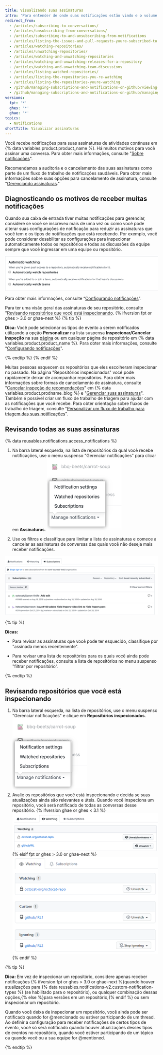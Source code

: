 ```yaml
---
title: Visualizando suas assinaturas
intro: 'Para entender de onde suas notificações estão vindo e o volume de suas notificações, recomendamos analisar suas assinaturas e repositórios inspecionados regularmente.'
redirect_from:
  - /articles/subscribing-to-conversations/
  - /articles/unsubscribing-from-conversations/
  - /articles/subscribing-to-and-unsubscribing-from-notifications
  - /articles/listing-the-issues-and-pull-requests-youre-subscribed-to
  - /articles/watching-repositories/
  - /articles/unwatching-repositories/
  - /articles/watching-and-unwatching-repositories
  - /articles/watching-and-unwatching-releases-for-a-repository
  - /articles/watching-and-unwatching-team-discussions
  - /articles/listing-watched-repositories/
  - /articles/listing-the-repositories-you-re-watching
  - /articles/listing-the-repositories-youre-watching
  - /github/managing-subscriptions-and-notifications-on-github/viewing-your-subscriptions
  - /github/managing-subscriptions-and-notifications-on-github/managing-subscriptions-for-activity-on-github/viewing-your-subscriptions
versions:
  fpt: '*'
  ghes: '*'
  ghae: '*'
topics:
  - Notifications
shortTitle: Visualizar assinaturas
---
```


Você recebe notificações para suas assinaturas de atividades contínuas em {% data variables.product.product_name %}. Há muitos motivos para você assinar uma conversa. Para obter mais informações, consulte "[Sobre notificações](/github/managing-subscriptions-and-notifications-on-github/about-notifications#notifications-and-subscriptions)".

Recomendamos a auditoria e o cancelamento das suas assinaturas como parte de um fluxo de trabalho de notificações saudáveis. Para obter mais informações sobre suas opções para cancelamento de assinatura, consulte "[Gerenciando assinaturas](/github/managing-subscriptions-and-notifications-on-github/managing-your-subscriptions)."

## Diagnosticando os motivos de receber muitas notificações

Quando sua caixa de entrada tiver muitas notificações para gerenciar, considere se você se inscreveu mais de uma vez ou como você pode alterar suas configurações de notificação para reduzir as assinaturas que você tem e os tipos de notificações que está recebendo. Por exemplo, você pode considerar desabilitar as configurações para inspecionar automaticamente todos os repositórios e todas as discussões da equipe sempre que você ingressar em uma equipe ou repositório.

![Inspeção automática](/assets/images/help/notifications-v2/automatic-watching-example.png)

Para obter mais informações, consulte “[Configurando notificações](/github/managing-subscriptions-and-notifications-on-github/configuring-notifications#automatic-watching)".

Para ter uma visão geral das assinaturas de seu repositório, consulte "[Revisando repositórios que você está inspecionando](#reviewing-repositories-that-youre-watching).
{% ifversion fpt or ghes > 3.0 or ghae-next %}
{% tip %}

**Dica:** Você pode selecionar os tipos de evento a serem notificados utilizando a opção **Personalizar** na lista suspensa **Inspecionar/Cancelar inspeção** na sua [página](https://github.com/watching) ou em qualquer página de repositório em {% data variables.product.product_name %}. Para obter mais informações, consulte “[Configurando notificações](/github/managing-subscriptions-and-notifications-on-github/configuring-notifications#configuring-your-watch-settings-for-an-individual-repository)".

{% endtip %}
{% endif %}

Muitas pessoas esquecem os repositórios que eles escolheram inspecionar no passado. Na página "Repositórios inspecionados" você pode rapidamente deixar de acompanhar repositórios. Para obter mais informações sobre formas de cancelamento de assinatura, consulte "[Cancelar inspeção de recomendações](https://github.blog/changelog/2020-11-10-unwatch-recommendations/)" em {% data variables.product.prodname_blog %} e "[Gerenciar suas assinaturas](/github/managing-subscriptions-and-notifications-on-github/managing-your-subscriptions)". Também é possível criar um fluxo de trabalho de triagem para ajudar com as notificações que você recebe. Para obter orientação sobre fluxos de trabalho de triagem, consulte "[Personalizar um fluxo de trabalho para triagem das suas notificações](/github/managing-subscriptions-and-notifications-on-github/customizing-a-workflow-for-triaging-your-notifications)".

## Revisando todas as suas assinaturas

{% data reusables.notifications.access_notifications %}
1. Na barra lateral esquerda, na lista de repositórios da qual você recebe notificações, use o menu suspenso "Gerenciar notificações" para clicar em **Assinaturas**. ![Gerenciar as opções do menu suspenso notificações](/assets/images/help/notifications-v2/manage-notifications-options.png)

2. Use os filtros e classifique para limitar a lista de assinaturas e comece a cancelar as assinaturas de conversas das quais você não deseja mais receber notificações.

  ![Página de assinaturas](/assets/images/help/notifications-v2/all-subscriptions.png)

{% tip %}

**Dicas:**
- Para revisar as assinaturas que você pode ter esquecido, classifique por "assinada menos recentemente".

- Para revisar uma lista de repositórios para os quais você ainda pode receber notificações, consulte a lista de repositórios no menu suspenso "filtrar por repositório".

{% endtip %}

## Revisando repositórios que você está inspecionando

1. Na barra lateral esquerda, na lista de repositórios, use o menu suspenso "Gerenciar notificações" e clique em **Repositórios inspecionados**. ![Gerenciar as opções do menu suspenso notificações](/assets/images/help/notifications-v2/manage-notifications-options.png)
2. Avalie os repositórios que você está inspecionando e decida se suas atualizações ainda são relevantes e úteis. Quando você inspeciona um repositório, você será notificado de todas as conversas desse repositório.
{% ifversion ghae or ghes < 3.1 %}
  ![Página de notificações inspecionadas](/assets/images/help/notifications-v2/watched-notifications.png)
{% elsif fpt or ghes > 3.0 or ghae-next %}
  ![Página de notificações inspecionadas](/assets/images/help/notifications-v2/watched-notifications-custom.png)
{% endif %}

  {% tip %}

  **Dica:** Em vez de inspecionar um repositório, considere apenas receber notificações {% ifversion fpt or ghes > 3.0 or ghae-next %}quando houver atualizações para {% data reusables.notifications-v2.custom-notification-types %} (se habilitado para o repositório), ou qualquer combinação dessas opções,{% else %}para versões em um repositório,{% endif %} ou sem inspecionar um repositório.

  Quando você deixa de inspecionar um repositório, você ainda pode ser notificado quando for @mencionado ou estiver participando de um thread. Ao definir a configuração para receber notificações de certos tipos de evento, você só será notificado quando houver atualizações desses tipos de eventos no repositório, quando você estiver participando de um tópico ou quando você ou a sua equipe for @mentioned.

  {% endtip %}
